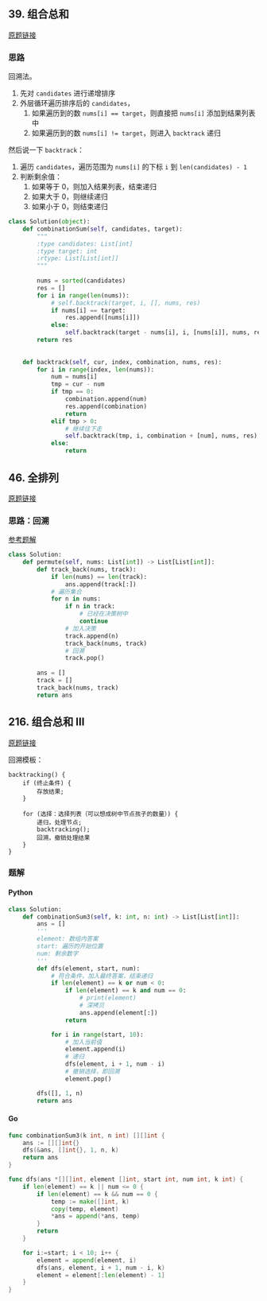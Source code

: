 ## 39. 组合总和

[原题链接](https://leetcode-cn.com/problems/combination-sum/)

### 思路

回溯法。

1. 先对 `candidates` 进行递增排序
2. 外层循环遍历排序后的 `candidates`，
   1. 如果遍历到的数 `nums[i] == target`，则直接把 `nums[i]` 添加到结果列表中
   2. 如果遍历到的数 `nums[i] != target`，则进入 `backtrack` 递归

然后说一下 `backtrack`：

1. 遍历 `candidates`，遍历范围为 `nums[i]` 的下标 `i` 到 `len(candidates) - 1`
2. 判断剩余值：
   1. 如果等于 0，则加入结果列表，结束递归
   2. 如果大于 0，则继续递归
   3. 如果小于 0，则结束递归

```python
class Solution(object):
    def combinationSum(self, candidates, target):
        """
        :type candidates: List[int]
        :type target: int
        :rtype: List[List[int]]
        """
        
        nums = sorted(candidates)
        res = []
        for i in range(len(nums)):
            # self.backtrack(target, i, [], nums, res)
            if nums[i] == target:
                res.append([nums[i]])
            else:
                self.backtrack(target - nums[i], i, [nums[i]], nums, res)
        return res
            
        
    def backtrack(self, cur, index, combination, nums, res):
        for i in range(index, len(nums)):
            num = nums[i]
            tmp = cur - num
            if tmp == 0:
                combination.append(num)
                res.append(combination)
                return
            elif tmp > 0:
                # 继续往下走
                self.backtrack(tmp, i, combination + [num], nums, res)
            else:
                return
```

## 46. 全排列

[原题链接](https://leetcode-cn.com/problems/permutations/)

### 思路：回溯

[参考题解](https://leetcode-cn.com/problems/permutations/solution/hui-su-suan-fa-xiang-jie-by-labuladong-2/)

```python
class Solution:
    def permute(self, nums: List[int]) -> List[List[int]]:
        def track_back(nums, track):
            if len(nums) == len(track):
                ans.append(track[:])
            # 遍历集合
            for n in nums:
                if n in track:
                    # 已经在决策树中
                    continue
                # 加入决策
                track.append(n)
                track_back(nums, track)
                # 回溯
                track.pop()
            
        ans = []
        track = []
        track_back(nums, track)
        return ans
```

## 216. 组合总和 III

[原题链接](https://leetcode-cn.com/problems/combination-sum-iii/)

回溯模板：

```
backtracking() {
    if (终止条件) {
        存放结果;
    }

    for (选择：选择列表（可以想成树中节点孩子的数量）) {
        递归，处理节点;
        backtracking();
        回溯，撤销处理结果
    }
}
```

### 题解

<!-- tabs:start -->

#### **Python**

```python
class Solution:
    def combinationSum3(self, k: int, n: int) -> List[List[int]]:
        ans = []
        '''
        element: 数组内答案
        start: 遍历的开始位置
        num: 剩余数字
        '''
        def dfs(element, start, num):
            # 符合条件，加入最终答案，结束递归
            if len(element) == k or num < 0:
                if len(element) == k and num == 0:
                    # print(element)
                    # 深拷贝
                    ans.append(element[:])
                return

            for i in range(start, 10):
                # 加入当前值
                element.append(i)
                # 递归
                dfs(element, i + 1, num - i)
                # 撤销选择，即回溯
                element.pop()

        dfs([], 1, n)
        return ans
```

#### **Go**

```go
func combinationSum3(k int, n int) [][]int {
    ans := [][]int{}
    dfs(&ans, []int{}, 1, n, k)
    return ans
}

func dfs(ans *[][]int, element []int, start int, num int, k int) {
    if len(element) == k || num <= 0 {
        if len(element) == k && num == 0 {
            temp := make([]int, k)
            copy(temp, element)
            *ans = append(*ans, temp)
        }
        return
    }

    for i:=start; i < 10; i++ {
        element = append(element, i)
        dfs(ans, element, i + 1, num - i, k)
        element = element[:len(element) - 1]
    }
}
```

<!-- tabs:end -->